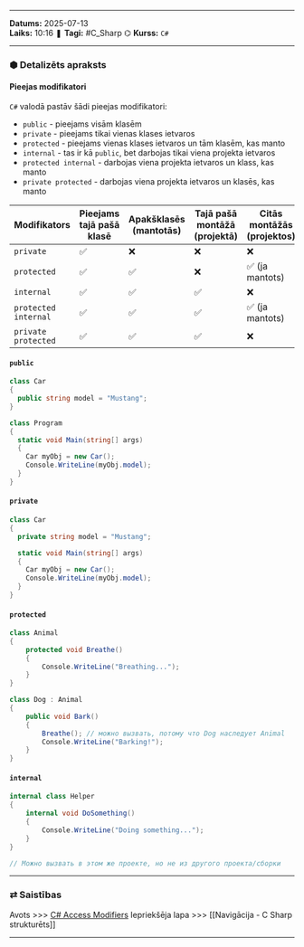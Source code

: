 ___
**Datums:** 2025-07-13   
**Laiks:** 10:16 
❚ **Tagi:** #C_Sharp 
⌬ **Kurss:**  `C#`

---
### ⬢ Detalizēts apraksts
#### Pieejas modifikatori

`C#` valodā pastāv šādi pieejas modifikatori:

- `public` - pieejams visām klasēm
- `private` - pieejams tikai vienas klases ietvaros
- `protected` - pieejams vienas klases ietvaros un tām klasēm, kas manto
- `internal` - tas ir kā `public`, bet darbojas tikai viena projekta ietvaros
- `protected internal` - darbojas viena projekta ietvaros un klass, kas manto
- `private protected` - darbojas viena projekta ietvaros un klasēs, kas manto

| Modifikators         | Pieejams tajā pašā klasē | Apakšklasēs (mantotās) | Tajā pašā montāžā (projektā) | Citās montāžās (projektos) |
| -------------------- | ------------------------ | ---------------------- | ---------------------------- | -------------------------- |
| `private`            | ✅                        | ❌                      | ❌                            | ❌                          |
| `protected`          | ✅                        | ✅                      | ❌                            | ✅ (ja mantots)             |
| `internal`           | ✅                        | ✅                      | ✅                            | ❌                          |
| `protected internal` | ✅                        | ✅                      | ✅                            | ✅ (ja mantots)             |
| `private protected`  | ✅                        | ✅                      | ✅                            | ❌                          |

#### `public`

```csharp
class Car
{
  public string model = "Mustang";
}

class Program
{
  static void Main(string[] args)
  {
    Car myObj = new Car();
    Console.WriteLine(myObj.model);
  }
}
```

#### `private`

```csharp
class Car
{
  private string model = "Mustang";

  static void Main(string[] args)
  {
    Car myObj = new Car();
    Console.WriteLine(myObj.model);
  }
}
```

#### `protected`

```csharp
class Animal
{
    protected void Breathe()
    {
        Console.WriteLine("Breathing...");
    }
}

class Dog : Animal
{
    public void Bark()
    {
        Breathe(); // можно вызвать, потому что Dog наследует Animal
        Console.WriteLine("Barking!");
    }
}
```

#### `internal`

```csharp
internal class Helper
{
    internal void DoSomething()
    {
        Console.WriteLine("Doing something...");
    }
}

// Можно вызвать в этом же проекте, но не из другого проекта/сборки
```

---
### ⇄ Saistības

Avots >>> [C# Access Modifiers](https://www.w3schools.com/cs/cs_access_modifiers.php)
Iepriekšēja lapa >>> [[Navigācija - C Sharp strukturēts]]

___